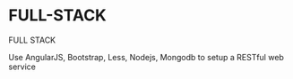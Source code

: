 # FULL-STACK
FULL STACK

Use AngularJS, Bootstrap, Less, Nodejs, Mongodb to setup a RESTful web service
